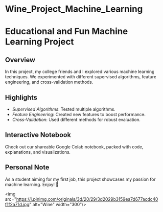 # Wine_Project_Machine_Learning
# Educational and Fun Machine Learning Project

## Overview

In this project, my college friends and I explored various machine learning techniques. We experimented with different supervised algorithms, feature engineering, and cross-validation methods.

## Highlights

- *Supervised Algorithms*: Tested multiple algorithms.
- *Feature Engineering*: Created new features to boost performance.
- *Cross-Validation*: Used different methods for robust evaluation.

## Interactive Notebook

Check out our shareable Google Colab notebook, packed with code, explanations, and visualizations.

## Personal Note

As a student aiming for my first job, this project showcases my passion for machine learning. Enjoy! 🍷

<img src="https://i.pinimg.com/originals/3d/20/29/3d2029b3159ea7d677acdc40f1f2a71d.jpg" alt="Wine" width="300"/>
